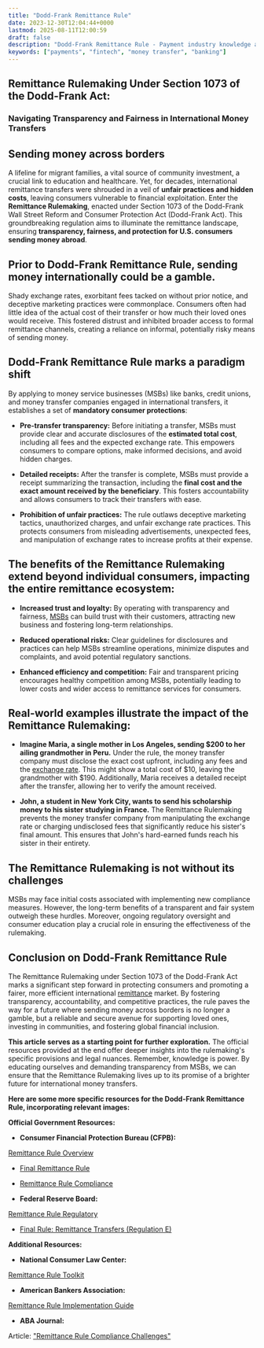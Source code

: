 ```yaml
---
title: "Dodd-Frank Remittance Rule"
date: 2023-12-30T12:04:44+0000
lastmod: 2025-08-11T12:00:59
draft: false
description: "Dodd-Frank Remittance Rule - Payment industry knowledge and insights"
keywords: ["payments", "fintech", "money transfer", "banking"]
---
```


## Remittance Rulemaking Under Section 1073 of the Dodd-Frank Act: 

### Navigating Transparency and Fairness in International Money Transfers

## Sending money across borders 

A lifeline for migrant families, a vital source of community investment, a crucial link to education and healthcare. Yet, for decades, international remittance transfers were shrouded in a veil of **unfair practices and hidden costs**, leaving consumers vulnerable to financial exploitation. Enter the **Remittance Rulemaking**, enacted under Section 1073 of the Dodd-Frank Wall Street Reform and Consumer Protection Act (Dodd-Frank Act). This groundbreaking regulation aims to illuminate the remittance landscape, ensuring **transparency, fairness, and protection for U.S. consumers sending money abroad**.

## Prior to Dodd-Frank Remittance Rule, sending money internationally could be a gamble.

Shady exchange rates, exorbitant fees tacked on without prior notice, and deceptive marketing practices were commonplace. Consumers often had little idea of the actual cost of their transfer or how much their loved ones would receive. This fostered distrust and inhibited broader access to formal remittance channels, creating a reliance on informal, potentially risky means of sending money.

## Dodd-Frank Remittance Rule marks a paradigm shift

By applying to money service businesses (MSBs) like banks, credit unions, and money transfer companies engaged in international transfers, it establishes a set of **mandatory consumer protections**:

- **Pre-transfer transparency:** Before initiating a transfer, MSBs must provide clear and accurate disclosures of the **estimated total cost**, including all fees and the expected exchange rate. This empowers consumers to compare options, make informed decisions, and avoid hidden charges.

- **Detailed receipts:** After the transfer is complete, MSBs must provide a receipt summarizing the transaction, including the **final cost and the exact amount received by the beneficiary**. This fosters accountability and allows consumers to track their transfers with ease.

- **Prohibition of unfair practices:** The rule outlaws deceptive marketing tactics, unauthorized charges, and unfair exchange rate practices. This protects consumers from misleading advertisements, unexpected fees, and manipulation of exchange rates to increase profits at their expense.

## The benefits of the Remittance Rulemaking extend beyond individual consumers, impacting the entire remittance ecosystem:

- **Increased trust and loyalty:** By operating with transparency and fairness, [MSBs](https://faisalkhanllc.xyz/resources/payments-wiki/m/money-services-business-msb/) can build trust with their customers, attracting new business and fostering long-term relationships.

- **Reduced operational risks:** Clear guidelines for disclosures and practices can help MSBs streamline operations, minimize disputes and complaints, and avoid potential regulatory sanctions.

- **Enhanced efficiency and competition:** Fair and transparent pricing encourages healthy competition among MSBs, potentially leading to lower costs and wider access to remittance services for consumers.

## Real-world examples illustrate the impact of the Remittance Rulemaking:

- **Imagine Maria, a single mother in Los Angeles, sending $200 to her ailing grandmother in Peru.** Under the rule, the money transfer company must disclose the exact cost upfront, including any fees and the [exchange rate](https://faisalkhanllc.xyz/resources/payments-wiki/e/exchange-rate/). This might show a total cost of $10, leaving the grandmother with $190. Additionally, Maria receives a detailed receipt after the transfer, allowing her to verify the amount received.

- **John, a student in New York City, wants to send his scholarship money to his sister studying in France.** The Remittance Rulemaking prevents the money transfer company from manipulating the exchange rate or charging undisclosed fees that significantly reduce his sister's final amount. This ensures that John's hard-earned funds reach his sister in their entirety.

## The Remittance Rulemaking is not without its challenges

MSBs may face initial costs associated with implementing new compliance measures. However, the long-term benefits of a transparent and fair system outweigh these hurdles. Moreover, ongoing regulatory oversight and consumer education play a crucial role in ensuring the effectiveness of the rulemaking.

## Conclusion on Dodd-Frank Remittance Rule

The Remittance Rulemaking under Section 1073 of the Dodd-Frank Act marks a significant step forward in protecting consumers and promoting a fairer, more efficient international [remittance](https://faisalkhanllc.xyz/resources/payments-wiki/r/remittances/) market. By fostering transparency, accountability, and competitive practices, the rule paves the way for a future where sending money across borders is no longer a gamble, but a reliable and secure avenue for supporting loved ones, investing in communities, and fostering global financial inclusion.

**This article serves as a starting point for further exploration.** The official resources provided at the end offer deeper insights into the rulemaking's specific provisions and legal nuances. Remember, knowledge is power. By educating ourselves and demanding transparency from MSBs, we can ensure that the Remittance Rulemaking lives up to its promise of a brighter future for international money transfers.

**Here are some more specific resources for the Dodd-Frank Remittance Rule, incorporating relevant images:**

**Official Government Resources:**

- **Consumer Financial Protection Bureau (CFPB):**

[Remittance Rule Overview](https://www.consumerfinance.gov/compliance/compliance-resources/deposit-accounts-resources/remittance-transfer-rule/)

- [Final Remittance Rule](https://www.consumerfinance.gov/about-us/newsroom/cfpb-issues-final-remittance-rule/)

- [Remittance Rule Compliance](https://www.consumerfinance.gov/compliance/compliance-resources/deposit-accounts-resources/remittance-transfer-rule/)

- **Federal Reserve Board:**

[Remittance Rule Regulatory](https://www.federalreserve.gov/newsevents/pressreleases/other20220519a.htm)

- [Final Rule: Remittance Transfers (Regulation E)](https://www.federalregister.gov/documents/2011/12/27/2011-31725/electronic-fund-transfers-regulation-e)

**Additional Resources:**

- **National Consumer Law Center:**

[Remittance Rule Toolkit](https://library.nclc.org/)

- **American Bankers Association:**

[Remittance Rule Implementation Guide](https://www.aba.com/training-events/conferences/risk-and-compliance-conference)

- **ABA Journal:**

Article: ["Remittance Rule Compliance Challenges"](https://www.atlantafed.org/-/media/documents/rprf/rprf_pubs/1305021073summary.pdf)